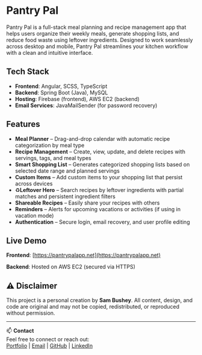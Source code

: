 # Pantry Pal

Pantry Pal is a full-stack meal planning and recipe management app that helps users organize their weekly meals, generate shopping lists, and reduce food waste using leftover ingredients. Designed to work seamlessly across desktop and mobile, Pantry Pal streamlines your kitchen workflow with a clean and intuitive interface.

## Tech Stack

- **Frontend**: Angular, SCSS, TypeScript
- **Backend**: Spring Boot (Java), MySQL
- **Hosting**: Firebase (frontend), AWS EC2 (backend)
- **Email Services**: JavaMailSender (for password recovery)

## Features

- **Meal Planner** – Drag-and-drop calendar with automatic recipe categorization by meal type
- **Recipe Management** – Create, view, update, and delete recipes with servings, tags, and meal types
- **Smart Shopping List** – Generates categorized shopping lists based on selected date range and planned servings
- **Custom Items** – Add custom items to your shopping list that persist across devices
- ♻**Leftover Hero** – Search recipes by leftover ingredients with partial matches and persistent ingredient filters
- **Shareable Recipes** – Easily share your recipes with others
- **Reminders** – Alerts for upcoming vacations or activities (if using in vacation mode)
- **Authentication** – Secure login, email recovery, and user profile editing

## Live Demo

**Frontend**: [https://pantrypalapp.net](https://pantrypalapp.net)

**Backend**: Hosted on AWS EC2 (secured via HTTPS)

## ⚠️ Disclaimer

This project is a personal creation by **Sam Bushey**. All content, design, and code are original and may not be copied, redistributed, or reproduced without permission.

---

📫 **Contact**  
Feel free to connect or reach out:  
[Portfolio](https://scriptedremedies.com) | [Email](mailto:Bushey.sam@gmail.com) | [GitHub](https://github.com/ScriptedRemedies) | [LinkedIn](https://linkedin.com/in/busheysam)

